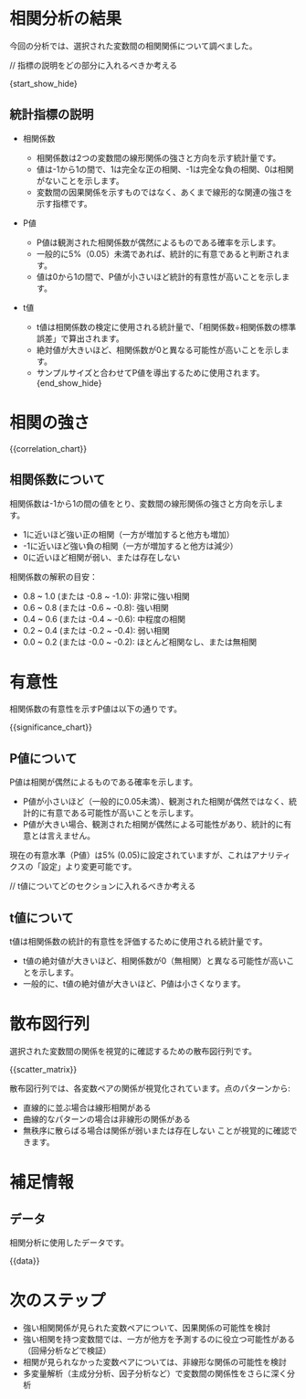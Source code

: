 # 相関分析の結果

今回の分析では、選択された変数間の相関関係について調べました。

// 指標の説明をどの部分に入れるべきか考える

{start_show_hide}
## 統計指標の説明

* 相関係数
  * 相関係数は2つの変数間の線形関係の強さと方向を示す統計量です。
  * 値は-1から1の間で、1は完全な正の相関、-1は完全な負の相関、0は相関がないことを示します。
  * 変数間の因果関係を示すものではなく、あくまで線形的な関連の強さを示す指標です。

* P値
  * P値は観測された相関係数が偶然によるものである確率を示します。
  * 一般的に5%（0.05）未満であれば、統計的に有意であると判断されます。
  * 値は0から1の間で、P値が小さいほど統計的有意性が高いことを示します。

* t値
  * t値は相関係数の検定に使用される統計量で、「相関係数÷相関係数の標準誤差」で算出されます。
  * 絶対値が大きいほど、相関係数が0と異なる可能性が高いことを示します。
  * サンプルサイズと合わせてP値を導出するために使用されます。
{end_show_hide}

# 相関の強さ

{{correlation_chart}}

## 相関係数について

相関係数は-1から1の間の値をとり、変数間の線形関係の強さと方向を示します。

* 1に近いほど強い正の相関（一方が増加すると他方も増加）
* -1に近いほど強い負の相関（一方が増加すると他方は減少）
* 0に近いほど相関が弱い、または存在しない

相関係数の解釈の目安：
* 0.8 ~ 1.0 (または -0.8 ~ -1.0): 非常に強い相関
* 0.6 ~ 0.8 (または -0.6 ~ -0.8): 強い相関
* 0.4 ~ 0.6 (または -0.4 ~ -0.6): 中程度の相関
* 0.2 ~ 0.4 (または -0.2 ~ -0.4): 弱い相関
* 0.0 ~ 0.2 (または -0.0 ~ -0.2): ほとんど相関なし、または無相関

# 有意性

相関係数の有意性を示すP値は以下の通りです。

{{significance_chart}}

## P値について

P値は相関が偶然によるものである確率を示します。

* P値が小さいほど（一般的に0.05未満）、観測された相関が偶然ではなく、統計的に有意である可能性が高いことを示します。
* P値が大きい場合、観測された相関が偶然による可能性があり、統計的に有意とは言えません。

現在の有意水準（P値）は5% (0.05)に設定されていますが、これはアナリティクスの「設定」より変更可能です。


// t値についてどのセクションに入れるべきか考える

## t値について

t値は相関係数の統計的有意性を評価するために使用される統計量です。

* t値の絶対値が大きいほど、相関係数が0（無相関）と異なる可能性が高いことを示します。
* 一般的に、t値の絶対値が大きいほど、P値は小さくなります。

# 散布図行列

選択された変数間の関係を視覚的に確認するための散布図行列です。

{{scatter_matrix}}

散布図行列では、各変数ペアの関係が視覚化されています。点のパターンから:
* 直線的に並ぶ場合は線形相関がある
* 曲線的なパターンの場合は非線形の関係がある
* 無秩序に散らばる場合は関係が弱いまたは存在しない
ことが視覚的に確認できます。

# 補足情報

## データ

相関分析に使用したデータです。

{{data}}

# 次のステップ

* 強い相関関係が見られた変数ペアについて、因果関係の可能性を検討
* 強い相関を持つ変数間では、一方が他方を予測するのに役立つ可能性がある（回帰分析などで検証）
* 相関が見られなかった変数ペアについては、非線形な関係の可能性を検討
* 多変量解析（主成分分析、因子分析など）で変数間の関係性をさらに深く分析